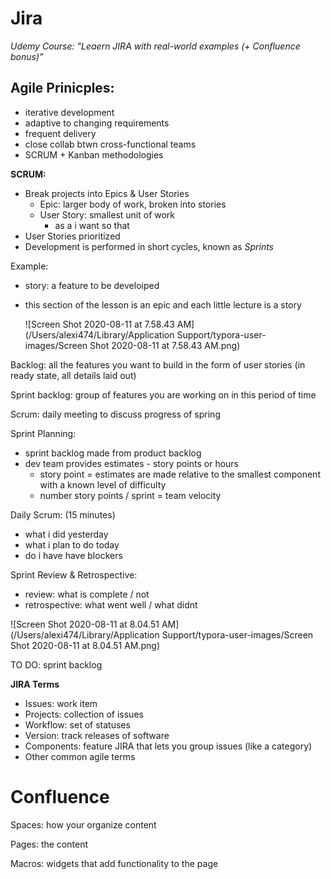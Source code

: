 # Jira 

*Udemy Course: "Leaern JIRA with real-world examples (+ Confluence bonus)"*



## Agile Prinicples:

- iterative development 
- adaptive to changing requirements
- frequent delivery
- close collab btwn cross-functional teams
- SCRUM + Kanban methodologies



**SCRUM:**

- Break projects into Epics & User Stories
  - Epic: larger body of work, broken into stories
  - User Story: smallest unit of work
    - as a <type of user> i want <some goal> so that <some reason>
- User Stories prioritized 
- Development is performed in short cycles, known as *Sprints*



Example: 

- story: a feature to be develoiped

- this section of the lesson is an epic and each little lecture is a story

  

   ![Screen Shot 2020-08-11 at 7.58.43 AM](/Users/alexi474/Library/Application Support/typora-user-images/Screen Shot 2020-08-11 at 7.58.43 AM.png)



Backlog: all the features you want to build in the form of user stories (in ready state, all details laid out)

Sprint backlog: group of features you are working on in this period of time 

Scrum: daily meeting to discuss progress of spring 



Sprint Planning:

- sprint backlog made from product backlog
- dev team provides estimates - story points or hours 
  - story point = estimates are made relative to the smallest component with a known level of difficulty
  - number story points / sprint = team velocity  

Daily Scrum: (15 minutes)

- what i did yesterday
- what i plan to do today
- do i have have blockers 

Sprint Review & Retrospective:

- review: what is complete / not 
- retrospective: what went well / what didnt 

![Screen Shot 2020-08-11 at 8.04.51 AM](/Users/alexi474/Library/Application Support/typora-user-images/Screen Shot 2020-08-11 at 8.04.51 AM.png)

TO DO: sprint backlog 



**JIRA Terms**

- Issues: work item
- Projects: collection of issues
- Workflow: set of statuses 
- Version: track releases of software 
- Components: feature JIRA that lets you group issues (like a category)
- Other common agile terms 



# Confluence

Spaces: how your organize content

Pages: the content

Macros: widgets that add functionality to the page 

